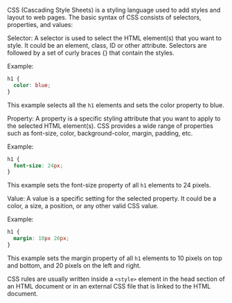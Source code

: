 CSS (Cascading Style Sheets) is a styling language used to add styles and layout to web pages. The basic syntax of CSS consists of selectors, properties, and values:

Selector: A selector is used to select the HTML element(s) that you want to style. It could be an element, class, ID or other attribute. Selectors are followed by a set of curly braces {} that contain the styles.

Example:

```css
h1 {
  color: blue;
}
```

This example selects all the `h1` elements and sets the color property to blue.

Property: A property is a specific styling attribute that you want to apply to the selected HTML element(s). CSS provides a wide range of properties such as font-size, color, background-color, margin, padding, etc.

Example:

```css
h1 {
  font-size: 24px;
}
```

This example sets the font-size property of all `h1` elements to 24 pixels.

Value: A value is a specific setting for the selected property. It could be a color, a size, a position, or any other valid CSS value.

Example:

```css
h1 {
  margin: 10px 20px;
}
```

This example sets the margin property of all `h1` elements to 10 pixels on top and bottom, and 20 pixels on the left and right.

CSS rules are usually written inside a `<style>` element in the head section of an HTML document or in an external CSS file that is linked to the HTML document.
